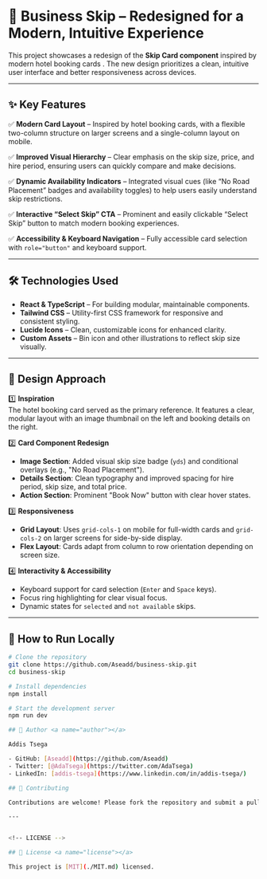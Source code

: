 # 🚀 Business Skip – Redesigned for a Modern, Intuitive Experience

This project showcases a redesign of the **Skip Card component** inspired by modern hotel booking cards . The new design prioritizes a clean, intuitive user interface and better responsiveness across devices.

---

## ✨ Key Features

✅ **Modern Card Layout** – Inspired by hotel booking cards, with a flexible two-column structure on larger screens and a single-column layout on mobile.

✅ **Improved Visual Hierarchy** – Clear emphasis on the skip size, price, and hire period, ensuring users can quickly compare and make decisions.

✅ **Dynamic Availability Indicators** – Integrated visual cues (like “No Road Placement” badges and availability toggles) to help users easily understand skip restrictions.

✅ **Interactive “Select Skip” CTA** – Prominent and easily clickable “Select Skip” button to match modern booking experiences.

✅ **Accessibility & Keyboard Navigation** – Fully accessible card selection with `role="button"` and keyboard support.

---

## 🛠️ Technologies Used

- **React & TypeScript** – For building modular, maintainable components.
- **Tailwind CSS** – Utility-first CSS framework for responsive and consistent styling.
- **Lucide Icons** – Clean, customizable icons for enhanced clarity.
- **Custom Assets** – Bin icon and other illustrations to reflect skip size visually.

---

## 🎨 Design Approach

1️⃣ **Inspiration**  
 The hotel booking card served as the primary reference. It features a clear, modular layout with an image thumbnail on the left and booking details on the right.

2️⃣ **Card Component Redesign**

- **Image Section**: Added visual skip size badge (`yds`) and conditional overlays (e.g., "No Road Placement").
- **Details Section**: Clean typography and improved spacing for hire period, skip size, and total price.
- **Action Section**: Prominent "Book Now" button with clear hover states.

3️⃣ **Responsiveness**

- **Grid Layout**: Uses `grid-cols-1` on mobile for full-width cards and `grid-cols-2` on larger screens for side-by-side display.
- **Flex Layout**: Cards adapt from column to row orientation depending on screen size.

4️⃣ **Interactivity & Accessibility**

- Keyboard support for card selection (`Enter` and `Space` keys).
- Focus ring highlighting for clear visual focus.
- Dynamic states for `selected` and `not available` skips.

---

## 🔧 How to Run Locally

```bash
# Clone the repository
git clone https://github.com/Aseadd/business-skip.git
cd business-skip

# Install dependencies
npm install

# Start the development server
npm run dev

## 👥 Author <a name="author"></a>

Addis Tsega

- GitHub: [Aseadd](https://github.com/Aseadd)
- Twitter: [@AdaTsega](https://twitter.com/AdaTsega)
- LinkedIn: [addis-tsega](https://www.linkedin.com/in/addis-tsega/)

## 🤝 Contributing

Contributions are welcome! Please fork the repository and submit a pull request.

---


<!-- LICENSE -->

## 📝 License <a name="license"></a>

This project is [MIT](./MIT.md) licensed.






```
